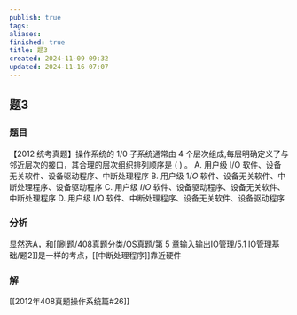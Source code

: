 ```yaml
---
publish: true
tags: 
aliases: 
finished: true
title: 题3
created: 2024-11-09 09:32
updated: 2024-11-16 07:07
---
```

## 题3
### 题目
【2012 统考真题】操作系统的 $1/0$ 子系统通常由 4 个层次组成,每层明确定义了与邻近层次的接口，其合理的层次组织排列顺序是 ( ) 。
A. 用户级 $\mathrm{I}/\mathrm{O}$ 软件、设备无关软件、设备驱动程序、中断处理程序
B. 用户级 $1/O$ 软件、设备无关软件、中断处理程序、设备驱动程序
C. 用户级 $I/O$ 软件、设备驱动程序、设备无关软件、中断处理程序
D. 用户级 $\mathrm{I}/\mathrm{O}$ 软件、中断处理程序、设备无关软件、设备驱动程序
### 分析
显然选A，和[[刷题/408真题分类/OS真题/第 5 章输入输出IO管理/5.1 IO管理基础/题2]]是一样的考点，[[中断处理程序]]靠近硬件
### 解
[[2012年408真题操作系统篇#26]]